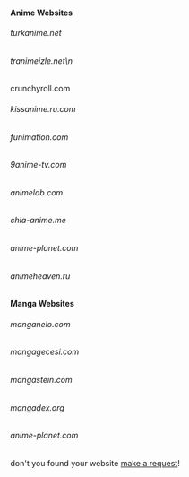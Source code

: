 #### Anime Websites

###### turkanime.net
###### tranimeizle.net\n
crunchyroll.com
###### kissanime.ru.com
###### funimation.com
###### 9anime-tv.com
###### animelab.com
###### chia-anime.me
###### anime-planet.com
###### animeheaven.ru




#### Manga Websites

###### manganelo.com
###### mangagecesi.com
###### mangastein.com
###### mangadex.org
###### anime-planet.com



don't you found your website [make a request](https://forms.gle/2QW5NvyJiogxCyzx6)!
